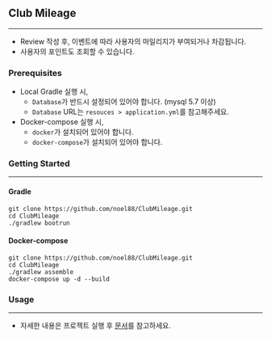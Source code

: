 ## Club Mileage

---

- Review 작성 후, 이벤트에 따라 사용자의 마일리지가 부여되거나 차감됩니다.
- 사용자의 포인트도 조회할 수 있습니다.

### Prerequisites
- Local Gradle 실행 시,
  - `Database`가 반드시 설정되어 있어야 합니다. (mysql 5.7 이상)
  - `Database` URL는 `resouces > application.yml`를 참고해주세요.
- Docker-compose 실행 시,
  - `docker`가 설치되어 있어야 합니다.
  - `docker-compose`가 설치되어 있어야 합니다.

### Getting Started

---

#### Gradle

```
git clone https://github.com/noel88/ClubMileage.git
cd ClubMileage
./gradlew bootrun
```

#### Docker-compose

```
git clone https://github.com/noel88/ClubMileage.git
cd ClubMileage
./gradlew assemble
docker-compose up -d --build
```

### Usage

---

- 자세한 내용은 프로젝트 실행 후 [문서](http://localhost:9900/swagger-ui.html)를 참고하세요. 
